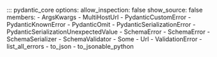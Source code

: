 ::: pydantic_core
    options:
        allow_inspection: false
        show_source: false
        members:
        - ArgsKwargs
        - MultiHostUrl
        - PydanticCustomError
        - PydanticKnownError
        - PydanticOmit
        - PydanticSerializationError
        - PydanticSerializationUnexpectedValue
        - SchemaError
        - SchemaError
        - SchemaSerializer
        - SchemaValidator
        - Some
        - Url
        - ValidationError
        - list_all_errors
        - to_json
        - to_jsonable_python
